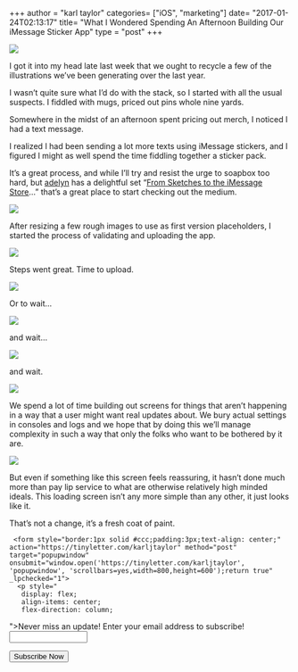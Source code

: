 +++
author = "karl taylor"
categories= ["iOS", "marketing"]
date= "2017-01-24T02:13:17"
title= "What I Wondered Spending An Afternoon Building Our iMessage Sticker App"
type = "post"
+++

  ![](https://raw.githubusercontent.com/karljtaylor/kjt/blog/content/assets/0a90c-1ou8wnmbsv0rbhc7nzxi8pg.png)  


 I got it into my head late last week that we ought to recycle a few of the illustrations we’ve been generating over the last year.

 I wasn’t quite sure what I’d do with the stack, so I started with all the usual suspects. I fiddled with mugs, priced out pins whole nine yards.

 Somewhere in the midst of an afternoon spent pricing out merch, I noticed I had a text message.

 I realized I had been sending a lot more texts using iMessage stickers, and I figured I might as well spend the time fiddling together a sticker pack.

 It’s a great process, and while I’ll try and resist the urge to soapbox too hard, but [adelyn](https://medium.com/u/bdd40bdfae26) has a delightful set “[From Sketches to the iMessage Store](https://blog.prototypr.io/from-sketches-to-the-imessage-app-store-how-i-got-my-stickers-published-in-8-days-part-2-of-2-ba09b9a98fbd#.9oksjcf5h)…” that’s a great place to start checking out the medium.

  ![](https://raw.githubusercontent.com/karljtaylor/kjt/blog/content/assets/854db-1q7thl2suqtkyogyuhz6kda.png)  


 After resizing a few rough images to use as first version placeholders, I started the process of validating and uploading the app.

  ![](https://raw.githubusercontent.com/karljtaylor/kjt/blog/content/assets/879e3-1e6fysndxjo8vtp21ncov4w.png)  


 Steps went great. Time to upload.

  ![](https://raw.githubusercontent.com/karljtaylor/kjt/blog/content/assets/10602-1b0d4ra6o2np3pmqxxsfpaq.png)  


 Or to wait…

  ![](https://raw.githubusercontent.com/karljtaylor/kjt/blog/content/assets/0d5ba-19ucf6c7xi3wgld3dl5o57a.png)  


 and wait…

  ![](https://raw.githubusercontent.com/karljtaylor/kjt/blog/content/assets/4756d-1lolti4qr2ubwhuylw4f7lw.png)  


 and wait.

  ![](https://raw.githubusercontent.com/karljtaylor/kjt/blog/content/assets/b80e5-1pnnojmvxc7ccxwzsjvdm8a.gif)  


 We spend a lot of time building out screens for things that aren’t happening in a way that a user might want real updates about. We bury actual settings in consoles and logs and we hope that by doing this we’ll manage complexity in such a way that only the folks who want to be bothered by it are.

  ![](https://raw.githubusercontent.com/karljtaylor/kjt/blog/content/assets/8527c-1f1knbiuyfysydb5buueixq.png)  


 But even if something like this screen feels reassuring, it hasn’t done much more than pay lip service to what are otherwise relatively high minded ideals. This loading screen isn’t any more simple than any other, it just looks like it.

 That’s not a change, it’s a fresh coat of paint.


     <form style="border:1px solid #ccc;padding:3px;text-align: center;" action="https://tinyletter.com/karljtaylor" method="post" target="popupwindow" onsubmit="window.open('https://tinyletter.com/karljtaylor', 'popupwindow', 'scrollbars=yes,width=800,height=600');return true" _lpchecked="1">
      <p style="
       display: flex;
       align-items: center;
       flex-direction: column;
   "><label for="tlemail">Never miss an update! Enter your email address to subscribe!</label>
        <input type="text" name="email" id="tlemail" style="
       width: 140px;
   "></p>
      <input type="hidden" value="1" name="embed"><input type="submit" value="Subscribe Now">
   </form>
